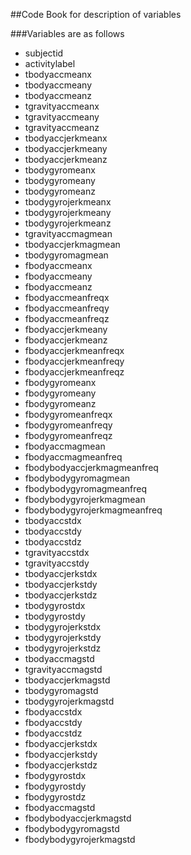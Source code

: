 ##Code Book for description of variables

###Variables are as follows

* subjectid
* activitylabel
* tbodyaccmeanx
* tbodyaccmeany
* tbodyaccmeanz
* tgravityaccmeanx
* tgravityaccmeany
* tgravityaccmeanz
* tbodyaccjerkmeanx
* tbodyaccjerkmeany
* tbodyaccjerkmeanz
* tbodygyromeanx
* tbodygyromeany
* tbodygyromeanz
* tbodygyrojerkmeanx
* tbodygyrojerkmeany
* tbodygyrojerkmeanz
* tgravityaccmagmean
* tbodyaccjerkmagmean
* tbodygyromagmean
* fbodyaccmeanx
* fbodyaccmeany
* fbodyaccmeanz
* fbodyaccmeanfreqx
* fbodyaccmeanfreqy
* fbodyaccmeanfreqz
* fbodyaccjerkmeany
* fbodyaccjerkmeanz
* fbodyaccjerkmeanfreqx
* fbodyaccjerkmeanfreqy
* fbodyaccjerkmeanfreqz
* fbodygyromeanx
* fbodygyromeany
* fbodygyromeanz
* fbodygyromeanfreqx
* fbodygyromeanfreqy
* fbodygyromeanfreqz
* fbodyaccmagmean
* fbodyaccmagmeanfreq
* fbodybodyaccjerkmagmeanfreq
* fbodybodygyromagmean
* fbodybodygyromagmeanfreq
* fbodybodygyrojerkmagmean
* fbodybodygyrojerkmagmeanfreq
* tbodyaccstdx
* tbodyaccstdy
* tbodyaccstdz
* tgravityaccstdx
* tgravityaccstdy
* tbodyaccjerkstdx
* tbodyaccjerkstdy
* tbodyaccjerkstdz
* tbodygyrostdx
* tbodygyrostdy
* tbodygyrojerkstdx
* tbodygyrojerkstdy
* tbodygyrojerkstdz
* tbodyaccmagstd
* tgravityaccmagstd
* tbodyaccjerkmagstd
* tbodygyromagstd
* tbodygyrojerkmagstd
* fbodyaccstdx
* fbodyaccstdy
* fbodyaccstdz
* fbodyaccjerkstdx
* fbodyaccjerkstdy
* fbodyaccjerkstdz
* fbodygyrostdx
* fbodygyrostdy
* fbodygyrostdz
* fbodyaccmagstd
* fbodybodyaccjerkmagstd
* fbodybodygyromagstd
* fbodybodygyrojerkmagstd
